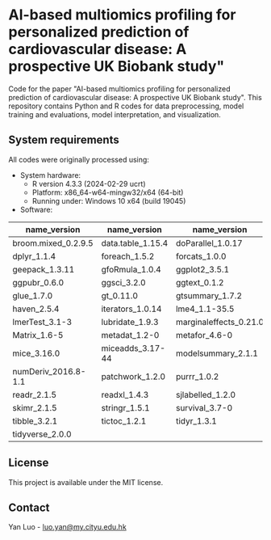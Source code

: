 # AI-based multiomics profiling for personalized prediction of cardiovascular disease: A prospective UK Biobank study"

Code for the paper "AI-based multiomics profiling for personalized prediction of cardiovascular disease: A prospective UK Biobank study". This repository contains Python and R codes for data preprocessing, model training and evaluations, model interpretation, and visualization.

## System requirements
All codes were originally processed using:

- System hardware:
  - R version 4.3.3 (2024-02-29 ucrt)
  - Platform: x86_64-w64-mingw32/x64 (64-bit)
  - Running under: Windows 10 x64 (build 19045)
&nbsp;
- Software:
  
| name_version | name_version | name_version |
|---------|---------|---------|
| broom.mixed_0.2.9.5    | data.table_1.15.4   | doParallel_1.0.17     |
| dplyr_1.1.4            | foreach_1.5.2       | forcats_1.0.0         |
| geepack_1.3.11         | gfoRmula_1.0.4      | ggplot2_3.5.1         |
| ggpubr_0.6.0           | ggsci_3.2.0         | ggtext_0.1.2          |
| glue_1.7.0             | gt_0.11.0           | gtsummary_1.7.2       |
| haven_2.5.4            | iterators_1.0.14    | lme4_1.1-35.5         |
| lmerTest_3.1-3         | lubridate_1.9.3     | marginaleffects_0.21.0|
| Matrix_1.6-5           | metadat_1.2-0       | metafor_4.6-0         |
| mice_3.16.0            | miceadds_3.17-44    | modelsummary_2.1.1    |
| numDeriv_2016.8-1.1    | patchwork_1.2.0     | purrr_1.0.2           |
| readr_2.1.5            | readxl_1.4.3        | sjlabelled_1.2.0      |
| skimr_2.1.5            | stringr_1.5.1       | survival_3.7-0        |
| tibble_3.2.1           | tictoc_1.2.1        | tidyr_1.3.1           |
| tidyverse_2.0.0        |                     |                       |

## License
This project is available under the MIT license.

## Contact
Yan Luo - luo.yan@my.cityu.edu.hk